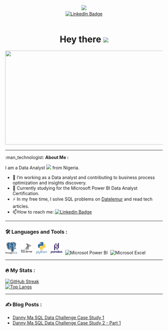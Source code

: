 <div id="header" align="center">
  <img src="https://media.giphy.com/media/FSzLVme5Y3n3LMOiqP/giphy.gif" width="100"/>
</div>
<div id="badges" align="center">
  <a href="https://www.linkedin.com/in/oyindamola-tomoye-01a5ab99">
    <img src="https://img.shields.io/badge/LinkedIn-blue?style=for-the-badge&logo=linkedin&logoColor=white" alt="LinkedIn Badge"/>
  </a>
  </div>
  <div align="center">
  <img align = "center" src="https://komarev.com/ghpvc/?username=Darkelf30&style=flat-square&color=blue" alt=""/>
  <h1 align="center">
  Hey there
  <img src="https://media.giphy.com/media/hvRJCLFzcasrR4ia7z/giphy.gif" width="30px"/>
</h1>

<div align="center">
  <img src="https://media.giphy.com/media/dWesBcTLavkZuG35MI/giphy.gif" width="600" height="300"/>
</div>

---
<div align="left">
:man_technologist: <b>About Me :</b> 

I am a Data Analyst <img src="https://media.giphy.com/media/WUlplcMpOCEmTGBtBW/giphy.gif" width="30"> from Nigeria.

- :telescope: I’m working as a Data analyst and contributing to business process optimization and insights discovery.
- :seedling: Currently studying for the Microsoft Power BI Data Analyst Certification.
- :zap: In my free time, I solve SQL problems on [Datelemur](https://datalemur.com/questions?category=SQL) and read tech articles.
- :mailbox:How to reach me: [![Linkedin Badge](https://img.shields.io/badge/-kakbar-blue?style=flat&logo=Linkedin&logoColor=white)](https://www.linkedin.com/in/oyindamola-tomoye-01a5ab99)

---

### :hammer_and_wrench: Languages and Tools :
<div>
  <img src="https://github.com/devicons/devicon/blob/master/icons/postgresql/postgresql-original-wordmark.svg" title="Postgresql" alt="Postgresql" width="40" height="40"/>&nbsp;
  <img src="https://github.com/devicons/devicon/blob/master/icons/microsoftsqlserver/microsoftsqlserver-plain-wordmark.svg" title="microsoftsqlserver" alt="microsoftsqlserver" width="40" height="40"/>&nbsp;
  <img src="https://github.com/devicons/devicon/blob/master/icons/python/python-original-wordmark.svg" title="python" alt="python" width="40" height="40"/>&nbsp;
  <img src="https://github.com/devicons/devicon/blob/master/icons/pandas/pandas-original-wordmark.svg" title="pandas" alt="pandas" width="40" height="40"/>&nbsp;
  <img src="https://github.com/microsoft/PowerBI-Icons/blob/main/SVG/Desktop.svg" title="Microsoft Power BI" alt="Microsot Power BI" width="40" height="40"/>&nbsp;
  <img src="https://github.com/sempostma/office365-icons/blob/master/svg/excel.svg" title="Microsoft Excel" alt="Microsot Excel" width="40" height="40"/>&nbsp;
</div>

---

### :fire: My Stats :
[![GitHub Streak](http://github-readme-streak-stats.herokuapp.com?user=Darkelf30&theme=dark&background=000000)](https://git.io/streak-stats)
<br>
[![Top Langs](https://github-readme-stats.vercel.app/api/top-langs/?username=your-github-username&layout=compact&theme=vision-friendly-dark)](https://github.com/anuraghazra/github-readme-stats)

---

### :writing_hand: Blog Posts :
<!-- BLOG-POST-LIST:START -->
- [Danny Ma SQL Data Challenge Case Study 1](https://medium.com/@oyindamola.tomoye27/danny-ma-sql-data-challenge-case-study-1-wih-code-and-visualizations-c2755a3e5b39)
- [Danny Ma SQL Data Challenge Case Study 2 - Part 1](https://medium.com/@oyindamola.tomoye27/danny-ma-sql-challenge-case-2-pizza-runner-6cc0f459a6f5)

<!-- BLOG-POST-LIST:END -->
